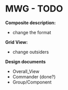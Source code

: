 MWG - TODO
===
<strong>Composite description:</strong>
- change the format

<strong>Grid View:</strong>
- change outsiders

<strong>Design documents</strong>
- Overall_View
- Commander (done?)
- Group/Component
